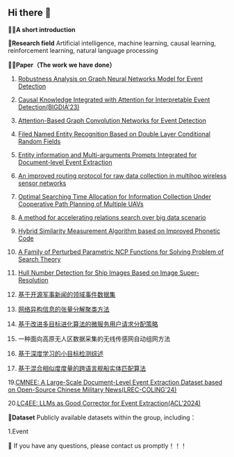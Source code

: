 ## Hi there 👋

🙋‍♀️**A short introduction** 

🌈**Research field** Artificial intelligence, machine learning, causal learning, reinforcement learning, natural language processing

👩‍💻**Paper（The work we have done）**

1. [Robustness Analysis on Graph Neural Networks Model for Event Detection](https://www.sciencedirect.com/science/article/pii/S0950705125002680)

2. [Causal Knowledge Integrated with Attention for Interpretable Event Detection(BIGDIA'23)](https://ieeexplore.ieee.org/document/10429095)
   
3. [Attention-Based Graph Convolution Networks for Event Detection](https://ieeexplore.ieee.org/abstract/document/9619647)

4. [Filed Named Entity Recognition Based on Double Layer Conditional Random Fields](https://ieeexplore.ieee.org/document/10429568)
   
6. [Entity information and Multi-arguments Prompts Integrated for Document-level Event Extraction]()

7. [An improved routing protocol for raw data collection in multihop wireless sensor networks](https://www.sciencedirect.com/science/article/pii/S0140366422000597)

8. [Optimal Searching Time Allocation for Information Collection Under Cooperative Path Planning of Multiple UAVs](https://ieeexplore.ieee.org/abstract/document/9581056)

9. [A method for accelerating relations search over big data scenario](https://dl.acm.org/doi/10.1145/3579654.3579686)

10. [Hybrid Similarity Measurement Algorithm based on Improved Phonetic Code](https://ieeexplore.ieee.org/document/9874206)

11. [A Family of Perturbed Parametric NCP Functions for Solving Problem of Search Theory](extension://ngbkcglbmlglgldjfcnhaijeecaccgfi/https://dl.acm.org/doi/pdf/10.1145/3474198.3478180)

12. [Hull Number Detection for Ship Images Based on Image Super-Resolution](https://ieeexplore.ieee.org/document/9263636)

13. [基于开源军事新闻的领域事件数据集](https://d.wanfangdata.com.cn/periodical/zgkxsj202301031)

14. [网络异构信息的张量分解聚类方法](https://d.wanfangdata.com.cn/periodical/gfkjdxxb201805022)

15. [基于改进多目标进化算法的微服务用户请求分配策略](https://d.wanfangdata.com.cn/periodical/jsjkx202110045)

16. 一种面向高原无人区数据采集的无线传感网自动组网方法

17. [基于深度学习的小目标检测综述](https://d.wanfangdata.com.cn/periodical/jsjgcykx202108012)

18. [基于混合相似度度量的跨语言舰船实体匹配算法](https://d.wanfangdata.com.cn/periodical/zzdxxb202204002)

19.[CMNEE: A Large-Scale Document-Level Event Extraction Dataset based on Open-Source Chinese Military News(LREC-COLING'24)](https://aclanthology.org/2024.lrec-main.299/)

20.[LC4EE: LLMs as Good Corrector for Event Extraction(ACL'2024)](https://aclanthology.org/2024.findings-acl.715/)

🍿**Dataset**  Publicly available datasets within the group, including：

1.Event

🧙 If you have any questions, please contact us promptly！！！
